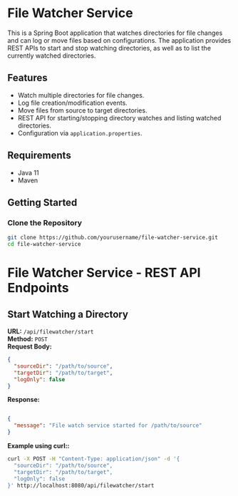 # File Watcher Service

This is a Spring Boot application that watches directories for file changes and can log or move files based on configurations. The application provides REST APIs to start and stop watching directories, as well as to list the currently watched directories.

## Features

- Watch multiple directories for file changes.
- Log file creation/modification events.
- Move files from source to target directories.
- REST API for starting/stopping directory watches and listing watched directories.
- Configuration via `application.properties`.

## Requirements

- Java 11
- Maven

## Getting Started

### Clone the Repository

```bash
git clone https://github.com/yourusername/file-watcher-service.git
cd file-watcher-service
```
# File Watcher Service - REST API Endpoints

## Start Watching a Directory

**URL:** `/api/filewatcher/start`  
**Method:** `POST`  
**Request Body:**

```json
{
  "sourceDir": "/path/to/source",
  "targetDir": "/path/to/target",
  "logOnly": false
}
```
**Response:**

```json

{
  "message": "File watch service started for /path/to/source"
}
```

**Example using curl::**
```bash
curl -X POST -H "Content-Type: application/json" -d '{
  "sourceDir": "/path/to/source",
  "targetDir": "/path/to/target",
  "logOnly": false
}' http://localhost:8080/api/filewatcher/start

```